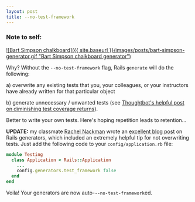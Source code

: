 ```yaml
---
layout: post
title: --no-test-framework
---
```


### Note to self:

[ ![Bart Simpson chalkboard]({{ site.baseurl }}/images/posts/bart-simpson-generator.gif "Bart Simpson chalkboard generator") ](http://www.addletters.com/pictures/bart-simpson-generator/5302585.htm#.VQJJlxDF-5I "Chalkboard Generator")

Why? Without the `--no-test-framework` flag, Rails `generate` will do the following:   

a) overwrite any existing tests that you, your colleagues, or your instructors have already written for that particular object

b) generate unnecessary / unwanted tests (see [Thoughtbot's helpful post on diminishing test coverage returns](https://robots.thoughtbot.com/unit-and-functional-tests-are-as-useful-as-100-code)).   

Better to write your own tests. Here's hoping repetition leads to retention...

**UPDATE:** my classmate [Rachel Nackman](http://code.rachelnackman.com/) wrote an [excellent blog post](http://code.rachelnackman.com/post/113868603109/rails-g-quick-reference) on Rails generators, which included an extremely helpful tip for not overwriting tests. Just add the following code to your `config/application.rb` file:

```ruby
module Testing
  class Application < Rails::Application
    ...
    config.generators.test_framework false
  end
end
```

Voila! Your generators are now auto-`--no-test-framework`ed.
